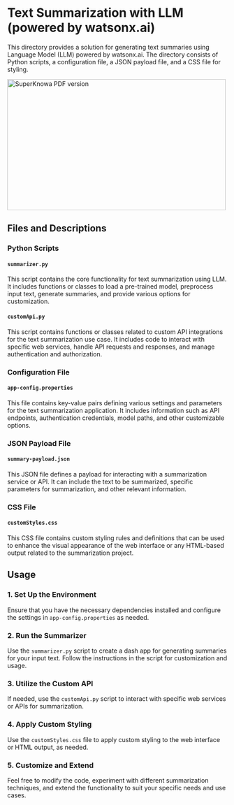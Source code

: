# Text Summarization with LLM (powered by watsonx.ai)

This directory provides a solution for generating text summaries using Language Model (LLM) powered by watsonx.ai. The directory consists of Python scripts, a configuration file, a JSON payload file, and a CSS file for styling.

<img src="https://media.giphy.com/media/v1.Y2lkPTc5MGI3NjExZTk3NWJtczFsaGp6aXd2Z2hoM3pzeHNwcm1ocWVvOHZjeGJubzh2YSZlcD12MV9pbnRlcm5hbF9naWZfYnlfaWQmY3Q9Zw/5Z5wAc62XXZNlCgvOO/giphy.gif" alt="SuperKnowa PDF version"
width="500" height="300">

## Files and Descriptions

### Python Scripts

#### `summarizer.py`

This script contains the core functionality for text summarization using LLM. It includes functions or classes to load a pre-trained model, preprocess input text, generate summaries, and provide various options for customization.

#### `customApi.py`

This script contains functions or classes related to custom API integrations for the text summarization use case. It includes code to interact with specific web services, handle API requests and responses, and manage authentication and authorization.

### Configuration File

#### `app-config.properties`

This file contains key-value pairs defining various settings and parameters for the text summarization application. It includes information such as API endpoints, authentication credentials, model paths, and other customizable options.

### JSON Payload File

#### `summary-payload.json`

This JSON file defines a payload for interacting with a summarization service or API. It can include the text to be summarized, specific parameters for summarization, and other relevant information.

### CSS File

#### `customStyles.css`

This CSS file contains custom styling rules and definitions that can be used to enhance the visual appearance of the web interface or any HTML-based output related to the summarization project.

## Usage

### 1. Set Up the Environment

Ensure that you have the necessary dependencies installed and configure the settings in `app-config.properties` as needed.

### 2. Run the Summarizer

Use the `summarizer.py` script to create a dash app for generating summaries for your input text. Follow the instructions in the script for customization and usage.

### 3. Utilize the Custom API

If needed, use the `customApi.py` script to interact with specific web services or APIs for summarization.

### 4. Apply Custom Styling

Use the `customStyles.css` file to apply custom styling to the web interface or HTML output, as needed.

### 5. Customize and Extend

Feel free to modify the code, experiment with different summarization techniques, and extend the functionality to suit your specific needs and use cases.
